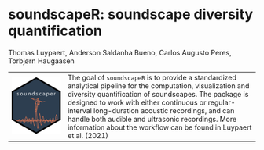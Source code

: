soundscapeR: soundscape diversity quantification
================
Thomas Luypaert, Anderson Saldanha Bueno, Carlos Augusto Peres, Torbjørn
Haugaasen

<!-- README.md is generated from README.Rmd. Please edit that file -->
<!-- badges: start -->

<!-- badges: end -->

|                                                                   |                                                                                                                                                                                                                                                                                                                                                                                                            |
|-------------------------------------------------------------------|------------------------------------------------------------------------------------------------------------------------------------------------------------------------------------------------------------------------------------------------------------------------------------------------------------------------------------------------------------------------------------------------------------|
| ![soundscaper hexsticker](man/figures/soundscaper_hexsticker.png) | The goal of `soundscapeR` is to provide a standardized analytical pipeline for the computation, visualization and diversity quantification of soundscapes. The package is designed to work with either continuous or regular-interval long-duration acoustic recordings, and can handle both audible and ultrasonic recordings. More information about the workflow can be found in Luypaert et al. (2021) |
